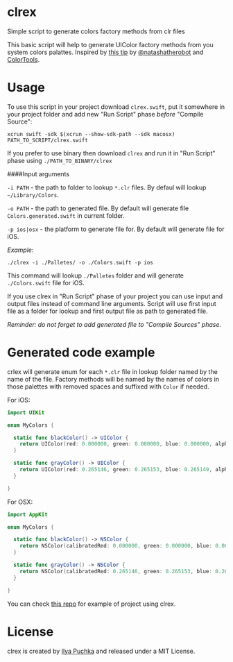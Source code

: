# clrex
Simple script to generate colors factory methods from clr files

This basic script will help to generate UIColor factory methods from you system colors palattes.
Inspired by [this tip](http://natashatherobot.com/xcode-color-palette/) by [@natashatherobot](https://twitter.com/natashatherobot) and [ColorTools](https://github.com/ramonpoca/ColorTools).

# Usage

To use this script in your project download `clrex.swift`, put it somewhere in your project folder and add new "Run Script" phase _before_ "Compile Source":

```
xcrun swift -sdk $(xcrun --show-sdk-path --sdk macosx) PATH_TO_SCRIPT/clrex.swift
```

If you prefer to use binary then download `clrex` and run it in "Run Script" phase using `./PATH_TO_BINARY/clrex`

####Input arguments

`-i PATH` - the path to folder to lookup `*.clr` files. By defaul will lookup `~/Library/Colors`.

`-o PATH` - the path to generated file. By default will generate file `Colors.generated.swift` in current folder.

`-p ios|osx` - the platform to generate file for. By default will generate file for iOS.

_Example_:

```
./clrex -i ./Palletes/ -o ./Colors.swift -p ios
```

This command will lookup `./Palletes` folder and will generate `./Colors.swift` file for iOS.

If you use clrex in "Run Script" phase of your project you can use input and output files instead of command line arguments. Script will use first input file as a folder for lookup and first output file as path to generated file.

_Reminder: do not forget to add generated file to "Compile Sources" phase._ 


# Generated code example

crlex will generate enum for each `*.clr` file in lookup folder named by the name of the file. Factory methods will be named by the names of colors in those palettes with removed spaces and suffixed with `Color` if needed.

For iOS:

```swift
import UIKit

enum MyColors {

  static func blackColor() -> UIColor {
    return UIColor(red: 0.000000, green: 0.000000, blue: 0.000000, alpha: 1.000000)
  }

  static func grayColor() -> UIColor {
    return UIColor(red: 0.265146, green: 0.265153, blue: 0.265149, alpha: 1.000000)
  }

}

```

For OSX:

```swift
import AppKit

enum MyColors {

  static func blackColor() -> NSColor {
    return NSColor(calibratedRed: 0.000000, green: 0.000000, blue: 0.000000, alpha: 1.000000)
  }

  static func grayColor() -> NSColor {
    return NSColor(calibratedRed: 0.265146, green: 0.265153, blue: 0.265149, alpha: 1.000000)
  }

}
```

You can check [this repo](https://github.com/ilyapuchka/ViewControllerThinning) for example of project using clrex.

# License
clrex is created by [Ilya Puchka](https://twitter.com/ilyapuchka) and released under a MIT License.
